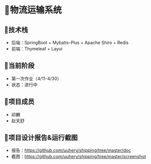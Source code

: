 #  🚚物流运输系统
## 🥇技术栈
- 后端：SpringBoot + Mybatis-Plus + Apache Shiro + Redis
- 前端：Thymeleaf + Layui

## 🥈当前阶段
- 第一次作业（4/11-4/30）
- 状态：进行中

## 💎项目成员
- 祁麟
- 赵天舒

## 📁项目设计报告&运行截图
- 报告：https://github.com/uuhery/shipping/tree/master/doc
- 截图：https://github.com/uuhery/shipping/tree/master/screenshot
